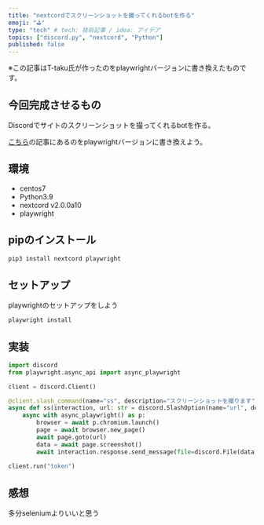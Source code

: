 ```yaml
---
title: "nextcordでスクリーンショットを撮ってくれるbotを作る"
emoji: "⛳"
type: "tech" # tech: 技術記事 / idea: アイデア
topics: ["discord.py", "nextcord", "Python"]
published: false
---
```


※この記事はT-taku氏が作ったのをplaywrightバージョンに書き換えたものです。

## 今回完成させるもの

Discordでサイトのスクリーンショットを撮ってくれるbotを作る。

[こちら](https://zenn.dev/t_taku0427/articles/55ba3f84f6f89a)の記事にあるのをplaywrightバージョンに書き換えよう。

## 環境

- centos7
- Python3.9
- nextcord v2.0.0a10
- playwright

## pipのインストール

```bash
pip3 install nextcord playwright
```

## セットアップ

playwrightのセットアップをしよう

```bash
playwright install
```

## 実装

```python
import discord
from playwright.async_api import async_playwright

client = discord.Client()

@client.slash_command(name="ss", description="スクリーンショットを撮ります")
async def ss(interaction, url: str = discord.SlashOption(name="url", description="URLをここに", required=True)):
    async with async_playwright() as p:
        browser = await p.chromium.launch()
        page = await browser.new_page()
        await page.goto(url)
        data = await page.screenshot()
        await interaction.response.send_message(file=discord.File(data, filename="image.png"))
        
client.run("token")
```

## 感想

多分seleniumよりいいと思う

